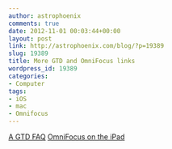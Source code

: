 ```yaml
---
author: astrophoenix
comments: true
date: 2012-11-01 00:03:44+00:00
layout: post
link: http://astrophoenix.com/blog/?p=19389
slug: 19389
title: More GTD and OmniFocus links
wordpress_id: 19389
categories:
- Computer
tags:
- iOS
- mac
- Omnifocus
---
```


[A GTD FAQ](http://zenhabits.net/the-getting-things-done-gtd-faq/)
[OmniFocus on the iPad](http://www.macstories.net/ipad/omnifocus-for-ipad-review/)
